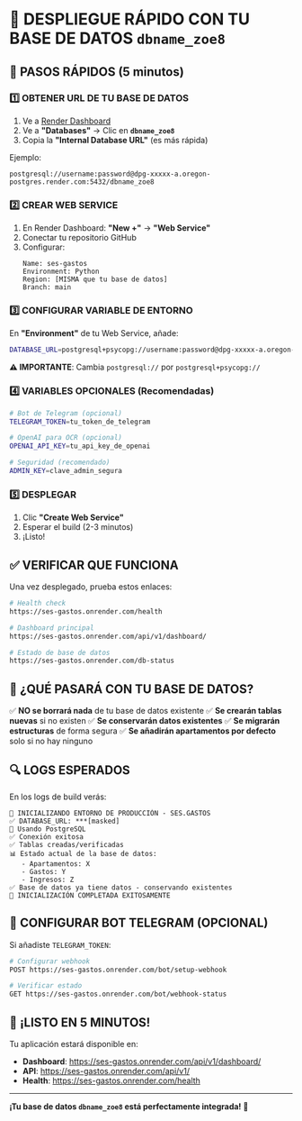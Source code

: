 # 🎯 DESPLIEGUE RÁPIDO CON TU BASE DE DATOS `dbname_zoe8`

## 🚀 PASOS RÁPIDOS (5 minutos)

### 1️⃣ OBTENER URL DE TU BASE DE DATOS

1. Ve a [Render Dashboard](https://dashboard.render.com)
2. Ve a **"Databases"** → Clic en **`dbname_zoe8`**
3. Copia la **"Internal Database URL"** (es más rápida)

Ejemplo:
```
postgresql://username:password@dpg-xxxxx-a.oregon-postgres.render.com:5432/dbname_zoe8
```

### 2️⃣ CREAR WEB SERVICE

1. En Render Dashboard: **"New +"** → **"Web Service"**
2. Conectar tu repositorio GitHub
3. Configurar:
   ```
   Name: ses-gastos
   Environment: Python
   Region: [MISMA que tu base de datos]
   Branch: main
   ```

### 3️⃣ CONFIGURAR VARIABLE DE ENTORNO

En **"Environment"** de tu Web Service, añade:

```bash
DATABASE_URL=postgresql+psycopg://username:password@dpg-xxxxx-a.oregon-postgres.render.com:5432/dbname_zoe8
```

**⚠️ IMPORTANTE**: Cambia `postgresql://` por `postgresql+psycopg://`

### 4️⃣ VARIABLES OPCIONALES (Recomendadas)

```bash
# Bot de Telegram (opcional)
TELEGRAM_TOKEN=tu_token_de_telegram

# OpenAI para OCR (opcional)  
OPENAI_API_KEY=tu_api_key_de_openai

# Seguridad (recomendado)
ADMIN_KEY=clave_admin_segura
```

### 5️⃣ DESPLEGAR

1. Clic **"Create Web Service"**
2. Esperar el build (2-3 minutos)
3. ¡Listo!

## ✅ VERIFICAR QUE FUNCIONA

Una vez desplegado, prueba estos enlaces:

```bash
# Health check
https://ses-gastos.onrender.com/health

# Dashboard principal
https://ses-gastos.onrender.com/api/v1/dashboard/

# Estado de base de datos
https://ses-gastos.onrender.com/db-status
```

## 🎯 ¿QUÉ PASARÁ CON TU BASE DE DATOS?

✅ **NO se borrará nada** de tu base de datos existente
✅ **Se crearán tablas nuevas** si no existen
✅ **Se conservarán datos existentes**
✅ **Se migrarán estructuras** de forma segura
✅ **Se añadirán apartamentos por defecto** solo si no hay ninguno

## 🔍 LOGS ESPERADOS

En los logs de build verás:

```
🚀 INICIALIZANDO ENTORNO DE PRODUCCIÓN - SES.GASTOS
✅ DATABASE_URL: ***[masked]
🐘 Usando PostgreSQL
✅ Conexión exitosa
✅ Tablas creadas/verificadas
📊 Estado actual de la base de datos:
   - Apartamentos: X
   - Gastos: Y  
   - Ingresos: Z
✅ Base de datos ya tiene datos - conservando existentes
🎉 INICIALIZACIÓN COMPLETADA EXITOSAMENTE
```

## 🤖 CONFIGURAR BOT TELEGRAM (OPCIONAL)

Si añadiste `TELEGRAM_TOKEN`:

```bash
# Configurar webhook
POST https://ses-gastos.onrender.com/bot/setup-webhook

# Verificar estado
GET https://ses-gastos.onrender.com/bot/webhook-status
```

## 🎉 ¡LISTO EN 5 MINUTOS!

Tu aplicación estará disponible en:
- **Dashboard**: https://ses-gastos.onrender.com/api/v1/dashboard/
- **API**: https://ses-gastos.onrender.com/api/v1/
- **Health**: https://ses-gastos.onrender.com/health

---

**¡Tu base de datos `dbname_zoe8` está perfectamente integrada! 🚀**